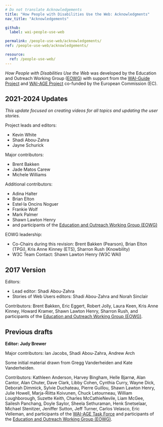 ```yaml
---
# Do not translate Acknowledgements
title: "How People with Disabilities Use the Web: Acknowledgments"
nav_title: "Acknowledgements"

github:
  label: wai-people-use-web

permalink: /people-use-web/acknowledgements/
ref: /people-use-web/acknowledgements/

resource:
  ref: /people-use-web/
---
```


<cite>How People with Disabilities Use the Web</cite> was developed by the Education and Outreach Working Group ([EOWG](http://www.w3.org/WAI/EO/)) with support from the [WAI-Guide Project](/about/projects/wai-guide/) and  [WAI-AGE Project](https://www.w3.org/WAI/WAI-AGE/) co-funded by the European Commission (EC).

## 2021-2024 Updates

_This update focused on creating videos for all topics and updating the user stories._

Project leads and editors:
- Kevin White
- Shadi Abou-Zahra
- Jayne Schurick

Major contributors:
- Brent Bakken
- Jade Matos Carew
- Michele Williams

Additional contributors:
- Adina Halter
- Brian Elton
- Estel·la Oncins Noguer
- Frankie Wolf
- Mark Palmer
- Shawn Lawton Henry
- and participants of the
[Education and Outreach Working Group (EOWG)](http://www.w3.org/WAI/EO/)

EOWG leadership:
- Co-Chairs during this revision: Brent Bakken (Pearson), Brian Elton (TPGi), Kris Anne Kinney (ETS), Sharron Rush (Knowbility)
- W3C Team Contact: Shawn Lawton Henry (W3C WAI)

## 2017 Version

Editors:
-   Lead editor: Shadi Abou-Zahra
-   Stories of Web Users editors: Shadi Abou-Zahra and Norah Sinclair

Contributors: Brent Bakken, Eric Eggert, Robert Jolly, Laura Keen, Kris Anne Kinney,
Howard Kramer, Shawn Lawton Henry, Sharron Rush, and participants of the
[Education and Outreach Working Group (EOWG)](http://www.w3.org/WAI/EO/).

## Previous drafts

**Editor: Judy Brewer**

Major contributors: Ian Jacobs, Shadi Abou-Zahra, Andrew Arch

Some initial material drawn from Gregg Vanderheiden and Kate Vanderheiden.

Contributors: Kathleen Anderson, Harvey Bingham, Helle Bjarnø, Alan Cantor, Alan Chuter, Dave Clark, Libby Cohen, Cynthia Curry, Wayne Dick, Deborah Dimmick, Sylvie Duchateau, Pierre Guillou, Shawn Lawton Henry, Julie Howell, Marja-Riitta Koivunen, Chuck Letourneau, William Loughborough, Suzette Keith, Charles McCathieNevile, Liam McGee, Sailesh Panchang, Doyle Saylor, Sheela Sethuraman, Henk Snetselaar, Michael Stenitzer, Jeniffer Sutton, Jeff Turner, Carlos Velasco, Eric Velleman, and participants of the [WAI-AGE Task Force](https://www.w3.org/WAI/EO/2008/wai-age-tf) and participants of the
[Education and Outreach Working Group (EOWG)](https://www.w3.org/WAI/EO/).
